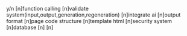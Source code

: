 y/n
[n]function calling
[n]validate system(input,output,generation,regeneration)
[n]integrate ai
[n]output format
[n]page code structure
[n]template html
[n]security system
[n]database
[n]
[n]